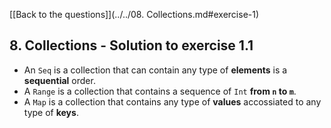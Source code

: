 [[Back to the questions]](../../08. Collections.md#exercise-1)

## 8. Collections - Solution to exercise 1.1

* An `Seq` is a collection that can contain any type of **elements** is a **sequential** order.
* A `Range` is a collection that contains a sequence of `Int` **from `n` to `m`**.
* A `Map` is a collection that contains any type of **values** accossiated to any type of **keys**.
